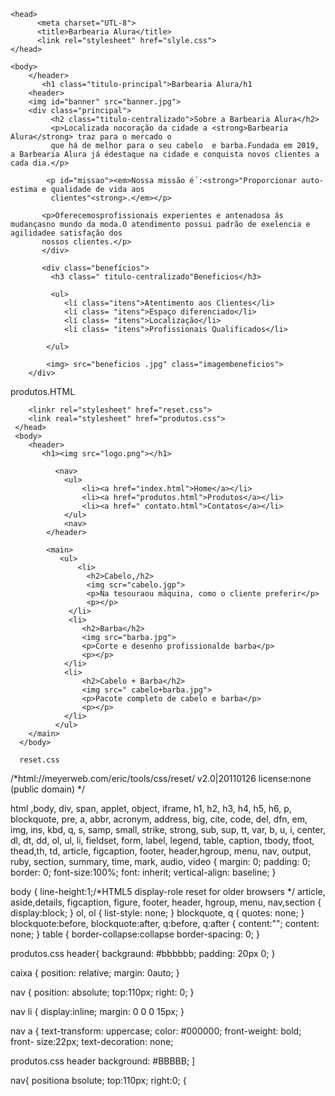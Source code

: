 <!DOCTYPE html
<html lang="pt-br">
    <head>
          <meta charset="UTL-8">
          <title>Barbearia Alura</title>
          <link rel="stylesheet" href="slyle.css">
    </head>

    <body>
        </header>
           <h1 class="titulo-principal">Barbearia Alura/h1
        <header>
        <img id="banner" src="banner.jpg">
        <div class="principal">
             <h2 class="titulo-centralizado">Sobre a Barbearia Alura</h2>
             <p>Localizada nocoração da cidade a <strong>Barbearia Alura</strong> traz para o mercado o
             que há de melhor para o seu cabelo  e barba.Fundada em 2019, a Barbearia Alura já édestaque na cidade e conquista novos clientes a cada dia.</p>
         
            <p id="missao"><em>Nossa missão é´:<strong>"Proporcionar auto-estima e qualidade de vida aos
             clientes"<strong>.</em></p>

           <p>Oferecemosprofissionais experientes e antenadosa ás mudançasno mundo da moda.O atendimento possui padrão de exelencia e agilidadee satisfação dos
           nossos clientes.</p>
           </div>

           <div class="benefícios">
             <h3 class=" titulo-centralizado"Beneficios</h3>

             <ul>
                <lí class="itens">Atentimento aos Clientes</li>
                <lí class= "itens">Espaço diferenciado</li>
                <lí class= "itens">Localização</li>
                <lí class= "itens">Profissionais Qualificados</li>
         
            </ul>

            <img> src="beneficios .jpg" class="imagembeneficios">
        </div>
   </body>
   
produtos.HTML
<!DOCTYPE html>
<html>
    <head>
        <meta charset="UTL-8">
        <title>Produtos- Barbearia Alura</title>
        
        <linkr rel="stylesheet" href="reset.css">
        <link real="stylesheet" href="produtos.css">
     </head>
     <body>
        <header>
           <h1><img src="logo.png"></h1>

              <nav>
                <ul>
                    <li><a href="index.html">Home</a></li>
                    <li><a href="produtos.html">Produtos</a></li>
                    <li><a href=" contato.html">Contatos</a></li>
                </ul>
                <nav>
            </header>

            <main>
               <ul>
                   <li>
                     <h2>Cabelo,/h2>
                     <img scr="cabelo.jgp">
                     <p>Na tesouraou máquina, como o cliente preferir</p>
                     <p></p>
                 </li>
                 <li>
                    <h2>Barba</h2>
                    <img src="barba.jpg">
                    <p>Corte e desenho profissionalde barba</p>
                    <p></p>
                </li>
                <li>
                    <h2>Cabelo + Barba</h2>
                    <img src=" cabelo+barba.jpg">
                    <p>Pacote completo de cabelo e barba</p>
                    <p></p>
                </li>
              </ul>
        </main>
      </body>
 </html>








      reset.css  
/*html://meyerweb.com/eric/tools/css/reset/
v2.0|20110126
license:none (public domain)
*/

html ,body, div, span, applet, object, iframe, 
h1, h2, h3, h4, h5, h6, p, blockquote, pre, 
a, abbr, acronym, address, big, cite, code, 
del, dfn, em, img, ins, kbd, q, s, samp,
small, strike, strong, sub, sup, tt, var, 
b, u, i, center, 
dl, dt, dd, ol, ul, li, 
fieldset, form, label, legend, 
table, caption, tbody, tfoot, thead,th, td, 
article, figcaption, footer, header,hgroup, 
menu, nav, output, ruby, section, summary, 
time, mark, audio, video {
      margin: 0;
     padding: 0;
     border: 0;
     font-size:100%;
     font: inherit;
     vertical-align: baseline;
}

body {
    line-height:1;/*HTML5 display-role reset for older browsers */
article, aside,details, figcaption, figure,
footer, header, hgroup, menu, nav,section {
    display:block;
}
ol, ol {
    list-style: none;
}
blockquote, q {
    quotes: none;
}
blockquote:before, blockquote:after,
q:before, q:after {
    content:"";
    content: none;
}
table {
    border-collapse:collapse
    border-spacing: 0;
}

    
 produtos.css
 header{
    backgraund: #bbbbbb;
    padding: 20px 0;
} 

caixa {
  position: relative;
 margin: 0auto;
}

nav {
    position: absolute;
    top:110px;
    right: 0;
}

nav li {
    display:inline;
    margin: 0 0 0 15px;
}

nav a {
      text-transform: uppercase;
      color: #000000;
      front-weight: bold;
      front- size:22px;
      text-decoration: none;





      

     

























      


            
            
          








produtos.css
header
     background: #BBBBB;
]

nav{
   positiona bsolute;
   top:110px;
   right:0;
{
   



















